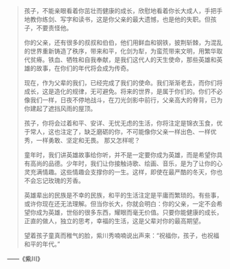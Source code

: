 > 孩子，不能亲眼看着你茁壮而健康的成长，欣慰地看着你长大成人，手把手地教你练剑、写字和读书，这是你父亲的最大遗憾，也是他的失职。但孩子，不要责怪他。
> 
> 你的父亲，还有很多的叔叔和伯伯，他们用鲜血和钢铁，披荆斩棘，为混乱的世界重新铸造了秩序，带来和平，化剑为犁，为蛮荒带来文明，用繁华取代贫瘠。铁血、牺牲和自我奉献，是我们这代人的天生使命，那些英雄和英雄的故事，在你们的年代将会成为传奇。
> 
> 现在，作为父辈的我们，已经完成了我们的使命。我们渐渐老去，而你们将成长，这是造化的规律，无可避免。将来的世界，是属于你们的。你们不必像我们一样，日夜不停地战斗，在刀光剑影中前行，父亲高大的脊背，已为你建起了遮挡风雨的屋顶。
> 
> 孩子，你将会过着和平、安详、无忧无虑的生活，你将注定是锦衣玉食，优于常人，这也注定了，缺乏磨砺的你，不可能像你父亲一样出色、一样优秀，一样勇敢、坚定和无畏。
> 那又怎样呢？
> 
> 童年时，我们讲英雄故事给你听，并不是一定要你成为英雄，而是希望你具有高尚的品德。少年时，我们让你接触诗歌、绘画、音乐，是为了让你的心灵充满情趣。这些情趣会支撑你的一生。这样，即使在最严酷的冬天，你也不会忘记玫瑰的芳香。
> 
> 英雄辈出的民族是不幸的民族，和平的生活注定是平庸而繁琐的。有些事，或许你现在还无法理解。但当你长大，你就会明白：你的父亲，一定不会希望你成为英雄，世俗的很多东西，耀眼而毫无价值。只要你能健康的成长，正直的做人，独立的思考，幸福的生活，这是父辈对你的最高期望。
> 
> 望着孩子童真而稚气的脸，紫川秀喃喃说出声来：“祝福你，孩子，也祝福和平的年代。”

——《紫川》
